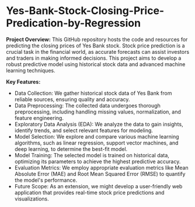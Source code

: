 # Yes-Bank-Stock-Closing-Price-Predication-by-Regression

**Project Overview:**
This GitHub repository hosts the code and resources for predicting the closing prices of Yes Bank stock. Stock price prediction is a crucial task in the financial world, as accurate forecasts can assist investors and traders in making informed decisions. This project aims to develop a robust predictive model using historical stock data and advanced machine learning techniques.

**Key Features:**
- Data Collection: We gather historical stock data of Yes Bank from reliable sources, ensuring quality and accuracy.
- Data Preprocessing: The collected data undergoes thorough preprocessing, including handling missing values, normalization, and feature engineering.
- Exploratory Data Analysis (EDA): We analyze the data to gain insights, identify trends, and select relevant features for modeling.
- Model Selection: We explore and compare various machine learning algorithms, such as linear regression, support vector machines, and deep learning, to determine the best-fit model.
- Model Training: The selected model is trained on historical data, optimizing its parameters to achieve the highest predictive accuracy.
- Evaluation Metrics: We employ appropriate evaluation metrics like Mean Absolute Error (MAE) and Root Mean Squared Error (RMSE) to quantify the model's performance.
- Future Scope: As an extension, we might develop a user-friendly web application that provides real-time stock price predictions and visualizations.
